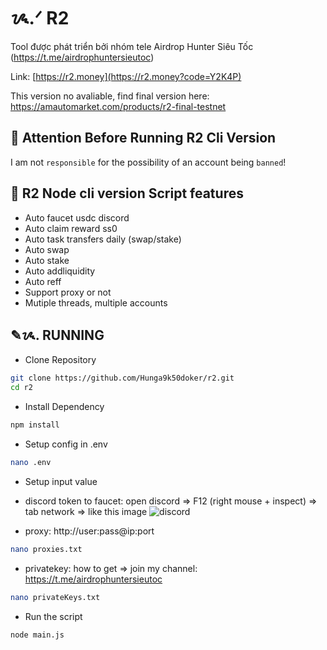 # ᝰ.ᐟ R2

Tool được phát triển bởi nhóm tele Airdrop Hunter Siêu Tốc (https://t.me/airdrophuntersieutoc)

Link: [https://r2.money](https://r2.money?code=Y2K4P)

This version no avaliable, find final version here: https://amautomarket.com/products/r2-final-testnet

## 🚨 Attention Before Running R2 Cli Version

I am not `responsible` for the possibility of an account being `banned`!

## 📎 R2 Node cli version Script features

- Auto faucet usdc discord
- Auto claim reward ss0
- Auto task transfers daily (swap/stake)
- Auto swap
- Auto stake
- Auto addliquidity
- Auto reff
- Support proxy or not
- Mutiple threads, multiple accounts

## ✎ᝰ. RUNNING

- Clone Repository

```bash
git clone https://github.com/Hunga9k50doker/r2.git
cd r2
```

- Install Dependency

```bash
npm install
```

- Setup config in .env

```bash
nano .env
```

- Setup input value

* discord token to faucet: open discord => F12 (right mouse + inspect) => tab network => like this image
  ![discord](v9.png)

- proxy: http://user:pass@ip:port

```bash
nano proxies.txt
```

- privatekey: how to get => join my channel: https://t.me/airdrophuntersieutoc

```bash
nano privateKeys.txt
```

- Run the script

```bash
node main.js
```
